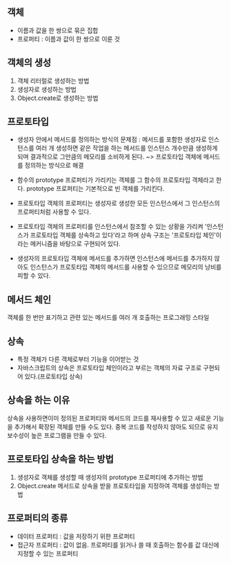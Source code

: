 ## 객체

- 이름과 값을 한 쌍으로 묶은 집합
- 프로퍼티 : 이름과 값이 한 쌍으로 이룬 것

## 객체의 생성

1. 객체 리터럴로 생성하는 방법
2. 생성자로 생성하는 방법
3. Object.create로 생성하는 방법

## 프로토타입

- 생성자 안에서 메서드를 정의하는 방식의 문제점 : 메서드를 포함한 생성자로 인스턴스를 여러 개 생성하면 같은 작업을 하는 메서드를 인스턴스 개수만큼 생성하게 되며 결과적으로 그만큼의 메모리를 소비하게 된다. ~> 프로토타입 객체에 메서드를 정의하는 방식으로 해결

- 함수의 prototype 프로퍼티가 가리키는 객체를 그 함수의 프로토타입 객체라고 한다. prototype 프로퍼티는 기본적으로 빈 객체를 가리킨다.

- 프로토타입 객체의 프로퍼티는 생성자로 생성한 모든 인스턴스에서 그 인스턴스의 프로퍼티처럼 사용할 수 있다.

- 프로토타입 객체의 프로퍼티를 인스턴스에서 참조할 수 있는 상황을 가리켜 '인스턴스가 프로토타입 객체를 상속하고 있다'라고 하며 상속 구조는 '프로토타입 체인'이라는 메커니즘을 바탕으로 구현되어 있다.

- 생성자의 프로토타입 객체에 메서드를 추가하면 인스턴스에 메서드를 추가하지 않아도 인스턴스가 프로토타입 객체의 메서드를 사용할 수 있으므로 메모리의 낭비를 피할 수 있다.

## 메서드 체인

객체를 한 번만 표기하고 관련 있는 메서드를 여러 개 호출하는 프로그래밍 스타일

## 상속

- 특정 객체가 다른 객체로부터 기능을 이어받는 것
- 자바스크립트의 상속은 프로토타입 체인이라고 부르는 객체의 자료 구조로 구현되어 있다.(프로토타입 상속)

## 상속을 하는 이유

상속을 사용하면이미 정의된 프로퍼티와 메서드의 코드를 재사용할 수 있고 새로운 기능을 추가해서 확장된 객체를 만들 수도 있다. 중복 코드를 작성하지 않아도 되므로 유지 보수성이 높은 프로그램을 만들 수 있다.

## 프로토타입 상속을 하는 방법

1. 생성자로 객체를 생성할 때 생성자의 prototype 프로퍼티에 추가하는 방법
2. Object.create 메서드로 상속을 받을 프로토타입을 지정하여 객체를 생성하는 방법

## 프로퍼티의 종류

- 데이터 프로퍼티 : 값을 저장하기 위한 프로퍼티
- 접근자 프로퍼티 : 값이 없음. 프로퍼티를 읽거나 쓸 때 호출하는 함수를 값 대신에 지정할 수 있는 프로퍼티

